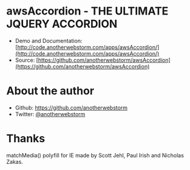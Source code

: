 awsAccordion - THE ULTIMATE JQUERY ACCORDION
============================================

* Demo and Documentation: [http://code.anotherwebstorm.com/apps/awsAccordion/](http://code.anotherwebstorm.com/apps/awsAccordion/)
* Source: [https://github.com/anotherwebstorm/awsAccordion](https://github.com/anotherwebstorm/awsAccordion)


About the author
================

* Github: https://github.com/anotherwebstorm
* Twitter: [@anotherwebstorm](http://twitter.com/anotherwebstorm)


Thanks
================

matchMedia() polyfill for IE made by Scott Jehl, Paul Irish and Nicholas Zakas.